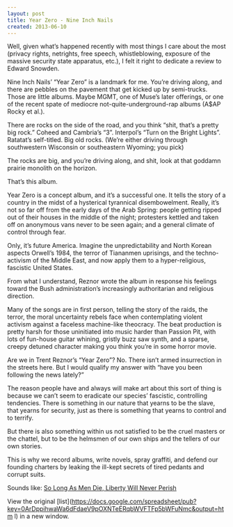 ```yaml
---
layout: post
title: Year Zero - Nine Inch Nails
created: 2013-06-10
---
```



Well, given what’s happened recently with most things I care about the
most (privacy rights, netrights, free speech, whistleblowing, exposure
of the massive security state apparatus, etc.), I felt it right to
dedicate a review to Edward Snowden.

Nine Inch Nails’ “Year Zero” is a landmark for me. You’re driving along,
and there are pebbles on the pavement that get kicked up by semi-trucks.
Those are little albums. Maybe MGMT, one of Muse’s later offerings, or
one of the recent spate of mediocre not-quite-underground-rap albums
(A\$AP Rocky et al.).

There are rocks on the side of the road, and you think “shit, that’s a
pretty big rock.” Coheed and Cambria’s “3”. Interpol’s “Turn on the
Bright Lights”. Ratatat’s self-titled. Big old rocks. (We’re either
driving through southwestern Wisconsin or southeastern Wyoming; you
pick)

The rocks are big, and you’re driving along, and shit, look at that
goddamn prairie monolith on the horizon.

That’s this album.

Year Zero is a concept album, and it’s a successful one. It tells the
story of a country in the midst of a hysterical tyrannical
disembowelment. Really, it’s not so far off from the early days of the
Arab Spring: people getting ripped out of their houses in the middle of
the night; protesters kettled and taken off on anonymous vans never to
be seen again; and a general climate of control through fear.

Only, it’s future America. Imagine the unpredictability and North Korean
aspects Orwell’s 1984, the terror of Tiananmen uprisings, and the
techno-activism of the Middle East, and now apply them to a
hyper-religious, fascistic United States.

From what I understand, Reznor wrote the album in response his feelings
toward the Bush administration’s increasingly authoritarian and
religious direction.

Many of the songs are in first person, telling the story of the raids,
the terror, the moral uncertainty rebels face when contemplating violent
activism against a faceless machine-like theocracy. The beat production
is pretty harsh for those uninitiated into music harder than Passion
Pit, with lots of fun-house guitar whining, gristly buzz saw synth, and
a sparse, creepy detuned character making you think you’re in some
horror movie.

Are we in Trent Reznor’s “Year Zero”? No. There isn’t armed insurrection
in the streets here. But I would qualify my answer with “have you been
following the news lately?”

The reason people have and always will make art about this sort of thing
is because we can’t seem to eradicate our species’ fascistic,
controlling tendencies. There is something in our nature that yearns to
be the slave, that yearns for security, just as there is something that
yearns to control and to terrify.

But there is also something within us not satisfied to be the cruel
masters or the chattel, but to be the helmsmen of our own ships and the
tellers of our own stories.

This is why we record albums, write novels, spray graffiti, and defend
our founding charters by leaking the ill-kept secrets of tired pedants
and corrupt suits.

Sounds like: [So Long As Men Die, Liberty Will Never
Perish](https://www.youtube.com/watch?v=WibmcsEGLKo)

View the original
[list](https://docs.google.com/spreadsheet/pub?key=0ArDppihwaWa6dFdaeV9pOXNTeERqbWVFTFp5bWFuNmc&output=htm    l) in a
new window.

